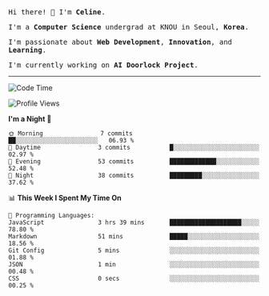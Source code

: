 <p><samp>Hi there! 👋 I'm <b>Celine</b>.</samp></p>
<p><samp>I'm a <b>Computer Science</b> undergrad at KNOU in Seoul, <b>Korea</b>.</samp></p>
<p><samp>I'm passionate about <b>Web Development</b>, <b>Innovation</b>, and <b>Learning</b>.</samp></p>
<p><samp>I'm currently working on <b>AI Doorlock Project</b>.</samp></p>
<hr>

<!--START_SECTION:celine-->
![Code Time](http://img.shields.io/badge/Code%20Time-19%20hrs%208%20mins-blue)

![Profile Views](http://img.shields.io/badge/Profile%20Views-114-blue)

**I'm a Night 🦉** 

```text
🌞 Morning                7 commits           ██░░░░░░░░░░░░░░░░░░░░░░░   06.93 % 
🌆 Daytime                3 commits           █░░░░░░░░░░░░░░░░░░░░░░░░   02.97 % 
🌃 Evening                53 commits          █████████████░░░░░░░░░░░░   52.48 % 
🌙 Night                  38 commits          █████████░░░░░░░░░░░░░░░░   37.62 % 
```


📊 **This Week I Spent My Time On** 

```text
💬 Programming Languages: 
JavaScript               3 hrs 39 mins       ████████████████████░░░░░   78.80 % 
Markdown                 51 mins             █████░░░░░░░░░░░░░░░░░░░░   18.56 % 
Git Config               5 mins              ░░░░░░░░░░░░░░░░░░░░░░░░░   01.88 % 
JSON                     1 min               ░░░░░░░░░░░░░░░░░░░░░░░░░   00.48 % 
CSS                      0 secs              ░░░░░░░░░░░░░░░░░░░░░░░░░   00.25 % 
```


<!--END_SECTION:celine-->
